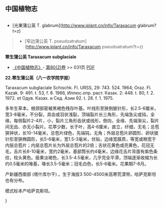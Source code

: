 
## 中国植物志

## 
* [光果蒲公英  T.  glabrum](http://www.iplant.cn/info/Taraxacum glabrum?t=z)
> * [窄边蒲公英  T.  pseudoatratum](http://www.iplant.cn/info/Taraxacum pseudoatratum?t=z)

**寒生蒲公英 Taraxacum subglaciale**

* [《中国植物志》](http://www.iplant.cn/frps)- [第80(2)卷](http://www.iplant.cn/frps/vol/80(2)) >> 031页 [PDF](http://www.iplant.cn/frps/pdf/80(2)/031a.PDF)

**22.寒生蒲公英（八一农学院学报）**

Taraxacum subglaciale Schischk. Fl. URSS, 29: 743. 524. 1964; Oraz. Fl. Kazak. 9: 491. t. 53, f. 8. 1966, Иллюс.опр. раст. Казах. 2: 448. t. 80, f. 2. 1972. et Одув. Казах. и Сед. Азии 92. t. 28. f. 1. 1975.

多年生草本。根颈部密被黑褐色残存叶基。叶线形至狭倒披针形，长2.5-6厘米，宽3-8毫米，不分裂，具齿或羽状浅裂，顶端裂片长三角形，先端急尖或钝，全缘，每侧裂片2-4片，小，裂片三角形齿状或线形，倒向，全缘、先端渐尖，裂片间无齿、亦无小裂片。花葶少数，长于叶，高4-6厘米，直立，纤细，无毛；总苞狭钟状，长10-14毫米，总苞片绿色，先端钝，无角；外层总苞片卵圆形、卵状披针形至狭椭圆形，长5-6毫米，宽1.5-3毫米，伏贴，边缘宽膜质，等宽或稍宽于内层总苞片；内层总苞片长为外层总苞片的2倍；舌状花黄色或亮黄色，花冠无毛，舌片长8-10毫米，宽约2毫米，基部筒长约4毫米，边缘花舌片背面有紫色条纹，柱头黄色。瘦果淡褐色，长3.5-4.5毫米，几乎完全平滑，顶端逐渐收缩为长约0.5毫米的喙基，喙长3.5-5毫米；冠毛白色，长5-6毫米。花果期7-8月。

产新疆西南部 (塔什库尔干) 。生于海拔3 500-4500米高寒荒漠带。哈萨克斯坦也有分布。

模式标本产哈萨克斯坦。

}